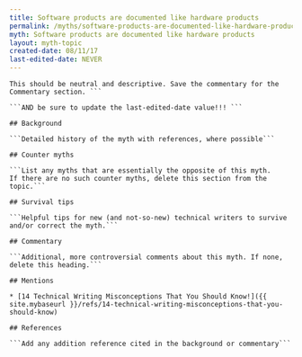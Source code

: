 ```yaml
---
title: Software products are documented like hardware products
permalink: /myths/software-products-are-documented-like-hardware-products
myth: Software products are documented like hardware products
layout: myth-topic
created-date: 08/11/17
last-edited-date: NEVER
---
```


```A summary description of the myth--no more than a line or two. 
This should be neutral and descriptive. Save the commentary for the 
Commentary section. ```

```AND be sure to update the last-edited-date value!!! ```

## Background

```Detailed history of the myth with references, where possible```

## Counter myths

```List any myths that are essentially the opposite of this myth.
If there are no such counter myths, delete this section from the topic.```

## Survival tips

```Helpful tips for new (and not-so-new) technical writers to survive and/or correct the myth.```

## Commentary

```Additional, more controversial comments about this myth. If none, delete this heading.```

## Mentions

* [14 Technical Writing Misconceptions That You Should Know!]({{ site.mybaseurl }}/refs/14-technical-writing-misconceptions-that-you-should-know)

## References

```Add any addition reference cited in the background or commentary```

